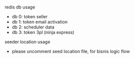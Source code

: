 redis db usage

- db 0: token seller
- db 1: token email activation
- db 2: scheduler data
- db 3: token 3pl (ninja express)

seeder location usage
- please uncomment seed location file, for bisnis logic flow
